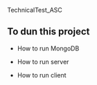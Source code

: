 TechnicalTest_ASC

## To dun this project

- How to run MongoDB

- How to run server

- How to run client